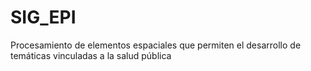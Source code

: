 # SIG_EPI
Procesamiento de elementos espaciales que permiten el desarrollo de temáticas vinculadas a la salud pública 

